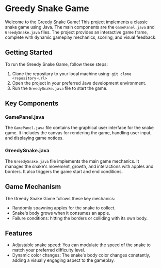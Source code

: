 # Greedy Snake Game

Welcome to the Greedy Snake Game! This project implements a classic snake game using Java. The main components are the `GamePanel.java` and `GreedySnake.java` files. The project provides an interactive game frame, complete with dynamic gameplay mechanics, scoring, and visual feedback.

## Getting Started

To run the Greedy Snake Game, follow these steps:

1. Clone the repository to your local machine using: `git clone <repository-url>`
2. Open the project in your preferred Java development environment.
3. Run the `GreedySnake.java` file to start the game.

## Key Components

### GamePanel.java

The `GamePanel.java` file contains the graphical user interface for the snake game. It includes the canvas for rendering the game, handling user input, and displaying game notices.

### GreedySnake.java

The `GreedySnake.java` file implements the main game mechanics. It manages the snake's movement, growth, and interactions with apples and borders. It also triggers the game start and end conditions.

## Game Mechanism

The Greedy Snake Game follows these key mechanics:

- Randomly spawning apples for the snake to collect.
- Snake's body grows when it consumes an apple.
- Failure conditions: hitting the borders or colliding with its own body.

## Features

- Adjustable snake speed: You can modulate the speed of the snake to match your preferred difficulty level.
- Dynamic color changes: The snake's body color changes constantly, adding a visually engaging aspect to the gameplay.


